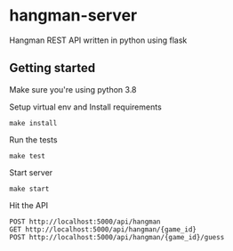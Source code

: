 # hangman-server

Hangman REST API written in python using flask

## Getting started

Make sure you're using python 3.8

Setup virtual env and Install requirements

```shell
make install
```

Run the tests

```shell
make test
```

Start server

```shell
make start
```

Hit the API

```
POST http://localhost:5000/api/hangman
GET http://localhost:5000/api/hangman/{game_id}
POST http://localhost:5000/api/hangman/{game_id}/guess
```
